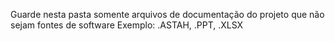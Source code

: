 Guarde nesta pasta somente arquivos de documentação do projeto que não sejam fontes de software
Exemplo: .ASTAH, .PPT, .XLSX

